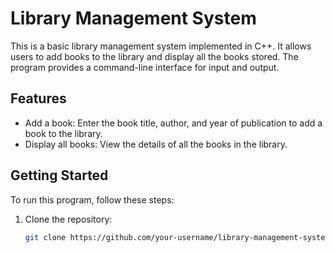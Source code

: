 # Library Management System

This is a basic library management system implemented in C++. It allows users to add books to the library and display all the books stored. The program provides a command-line interface for input and output.

## Features

- Add a book: Enter the book title, author, and year of publication to add a book to the library.
- Display all books: View the details of all the books in the library.

## Getting Started

To run this program, follow these steps:

1. Clone the repository:

   ```bash
   git clone https://github.com/your-username/library-management-system.git
